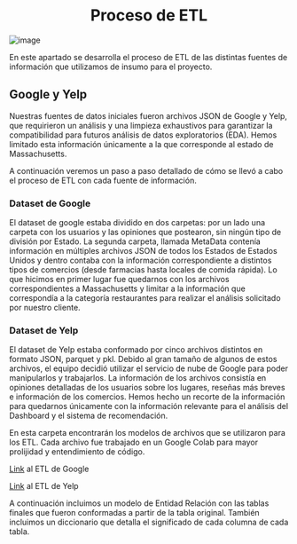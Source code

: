 <h1 align="center"> Proceso de ETL </h1>

![image](https://github.com/LucaTraversa17/ProyectoFinalHenry/assets/88990751/e55e54a2-422f-4f32-8898-78829fa07677)

En este apartado se desarrolla el proceso de ETL de las distintas fuentes de información que utilizamos de insumo para el proyecto. 

## Google y Yelp

Nuestras fuentes de datos iniciales fueron archivos JSON de Google y Yelp, que requirieron un análisis y una limpieza exhaustivos para garantizar la compatibilidad para futuros análisis de datos exploratorios (EDA). Hemos limitado esta información únicamente a la que corresponde al estado de Massachusetts. 

A continuación veremos un paso a paso detallado de cómo se llevó a cabo el proceso de ETL con cada fuente de información. 

### Dataset de Google

El dataset de google estaba dividido en dos carpetas: por un lado una carpeta con los usuarios y las opiniones que postearon, sin ningún tipo de división por Estado. La segunda carpeta, llamada MetaData contenía información en múltiples archivos JSON de todos los Estados de Estados Unidos y dentro contaba con la información correspondiente a distintos tipos de comercios (desde farmacias hasta locales de comida rápida). Lo que hicimos en primer lugar fue quedarnos con los archivos correspondientes a Massachusetts y limitar a la información que correspondía a la categoría restaurantes para realizar el análisis solicitado por nuestro cliente. 

### Dataset de Yelp

El dataset de Yelp estaba conformado por cinco archivos distintos en formato JSON, parquet y pkl. Debido al gran tamaño de algunos de estos archivos, el equipo decidió utilizar el servicio de nube de Google para poder manipularlos y trabajarlos. La información de los archivos consistía en opiniones detalladas de los usuarios sobre los lugares, reseñas más breves e información de los comercios. Hemos hecho un recorte de la información para quedarnos únicamente con la información relevante para el análisis del Dashboard y el sistema de recomendación. 

En esta carpeta encontrarán los modelos de archivos que se utilizaron para los ETL. Cada archivo fue trabajado en un Google Colab para mayor prolijidad y entendimiento de código. 

[Link](ETL/ETLGoogle) al ETL de Google

[Link](ETL/ETLYelp) al ETL de Yelp

A continuación incluimos un modelo de Entidad Relación con las tablas finales que fueron conformadas a partir de la tabla original. También incluimos un diccionario que detalla el significado de cada columna de cada tabla. 
